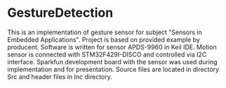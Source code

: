 # GestureDetection
This is an implementation of gesture sensor for subject "Sensors in Embedded Applications". Project is based on provided example by producent.
Software is written for sensor APDS-9960 in Keil IDE. Motion sensor is connected with STM32F429I-DISCO and controlled via I2C interface. 
Sparkfun development board with the sensor was used during implementation and for presentation.
Source files are located in directory Src and header files in Inc directory.
